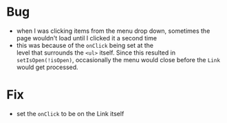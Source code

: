 # Bug

- when I was clicking items from the menu drop down, sometimes the page wouldn't load until I clicked it a second time
- this was because of the `onClick` being set at the <div> level that surrounds the `<ul>` itself. Since this resulted in `setIsOpen(!isOpen)`, occasionally the menu would close before the `Link` would get processed.

# Fix

- set the `onClick` to be on the Link itself
